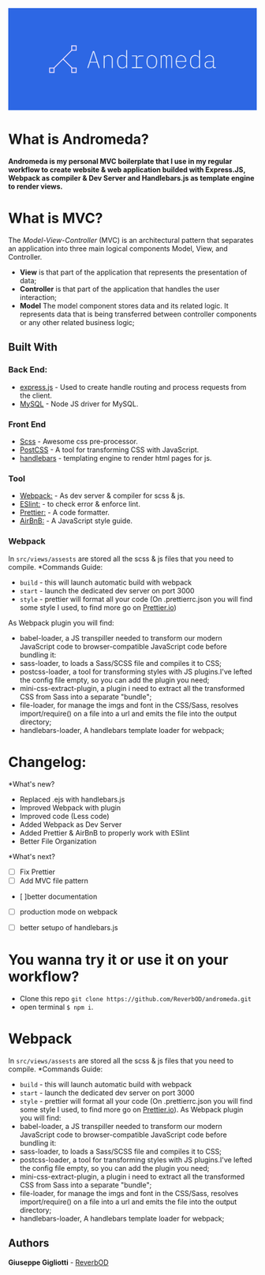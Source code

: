 <img  src="./cover.png"/>


# What is Andromeda?
**Andromeda is my personal MVC boilerplate that I use in my regular workflow to create website & web application builded with Express.JS, Webpack as compiler & Dev Server and Handlebars.js as template engine to render views.**


# What is MVC?
The *Model-View-Controller* (MVC) is an architectural pattern that separates an application into three main logical components Model, View, and Controller.
* **View** is that part of the application that represents the presentation of data;
* **Controller** is that part of the application that handles the user interaction;
* **Model** The model component stores data and its related logic. It represents data that is being transferred between controller components or any other related business logic;



## Built With
### Back End:
* [express.js](https://expressjs.com/it/) - Used to create handle routing and process requests from the client.
* [MySQL](https://www.npmjs.com/package/mysql) - Node JS driver for MySQL.
### Front End
* [Scss](https://sass-lang.com/) - Awesome css pre-processor.
* [PostCSS](https://postcss.org/) - A tool for transforming CSS with JavaScript.
* [handlebars](https://handlebarsjs.com/) - templating engine to render html pages for js.
### Tool
* [Webpack:](https://webpack.js.org/) - As dev server & compiler for scss & js.
* [ESlint:](https://eslint.org/) - to check error & enforce lint.
* [Prettier:](https://prettier.io/) - A code formatter.
* [AirBnB:](https://airbnb.io/javascript/) - A JavaScript style guide.



### Webpack
In `src/views/assests` are stored all the scss & js files that you need to compile.
*Commands Guide:
* `build` - this will launch automatic build with webpack
* `start` - launch the dedicated dev server on port 3000
* `style` - prettier will format all your code (On .prettierrc.json you will find some style I used, to find more go on [Prettier.io](https://prettier.io/docs/en/options.html))

As Webpack plugin you will find:
* babel-loader, a JS transpiller needed to transform our modern JavaScript code to browser-compatible JavaScript code before bundling it:
* sass-loader, to loads a Sass/SCSS file and compiles it to CSS;
* postcss-loader, a tool for transforming styles with JS plugins.I've lefted the config file empty, so you can add the plugin you need;
* mini-css-extract-plugin, a plugin i need to extract all the transformed CSS from Sass into a separate "bundle";
* file-loader, for manage the imgs and font in the CSS/Sass, resolves import/require() on a file into a url and emits the file into the output directory;
* handlebars-loader, A handlebars template loader for webpack;



# Changelog:
*What's new?
- Replaced .ejs with handlebars.js
- Improved Webpack with plugin
- Improved code (Less code)
- Added Webpack as Dev Server
- Added Prettier & AirBnB to properly work with ESlint
- Better File Organization

*What's next?
- [ ] Fix Prettier
- [ ] Add MVC file pattern
- [ ]better documentation
- [ ] production mode on webpack
- [ ] better setupo of handlebars.js



# You wanna try it or use it on your workflow?
- Clone this repo `git clone https://github.com/ReverbOD/andromeda.git` 
- open terminal `$ npm i`.


# Webpack
In `src/views/assests` are stored all the scss & js files that you need to compile.
*Commands Guide:
* `build` - this will launch automatic build with webpack
* `start` - launch the dedicated dev server on port 3000
* `style` - prettier will format all your code (On .prettierrc.json you will find some style I used, to find more go on [Prettier.io](https://prettier.io/docs/en/options.html)).
As Webpack plugin you will find:
* babel-loader, a JS transpiller needed to transform our modern JavaScript code to browser-compatible JavaScript code before bundling it:
* sass-loader, to loads a Sass/SCSS file and compiles it to CSS;
* postcss-loader, a tool for transforming styles with JS plugins.I've lefted the config file empty, so you can add the plugin you need;
* mini-css-extract-plugin, a plugin i need to extract all the transformed CSS from Sass into a separate "bundle";
* file-loader, for manage the imgs and font in the CSS/Sass, resolves import/require() on a file into a url and emits the file into the output directory;
* handlebars-loader, A handlebars template loader for webpack;

## Authors                                                  
**Giuseppe Gigliotti** - [ReverbOD](https://reverbod.github.io/)
